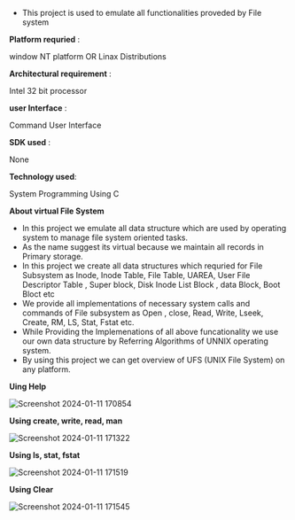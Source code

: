
- This project is used to emulate all functionalities proveded by File system

**Platform requried** :

  window NT platform OR Linax Distributions

**Architectural requirement** :

  Intel 32 bit processor

**user Interface** :

  Command User Interface

**SDK used** :

  None

**Technology used**:

  System Programming Using C

**About virtual File System**

* In this project we emulate all data structure which are used by operating system to manage file system oriented tasks.
* As the name suggest its virtual because we maintain all records in Primary storage.
* In this project we create all data structures which requried for File Subsystem as Inode, Inode Table, File Table, UAREA, User File Descriptor Table , Super block, Disk Inode List Block , data Block, Boot Bloct etc
* We provide all implementations of necessary system calls and commands of File subsystem as Open , close, Read, Write, Lseek, Create, RM, LS, Stat, Fstat etc.
* While Providing the Implemenations of all above funcationality we use our own data structure by Referring Algorithms of UNNIX operating system.
* By using this project we can get overview of UFS (UNIX File System) on any platform.

**Uing Help**

![Screenshot 2024-01-11 170854](https://github.com/Nitinss02/Project-Custumized-virtual-file-system/assets/125994827/93a1b331-6bc1-4370-bc75-74f0351572c9)

**Using create, write, read, man**

![Screenshot 2024-01-11 171322](https://github.com/Nitinss02/Project-Custumized-virtual-file-system/assets/125994827/52316986-f59c-4523-ae7b-dfe816f08e50)

**Using ls, stat, fstat**

![Screenshot 2024-01-11 171519](https://github.com/Nitinss02/Project-Custumized-virtual-file-system/assets/125994827/84aafeff-b31d-4952-ab4d-90de4e06e4fe)

**Using Clear**

![Screenshot 2024-01-11 171545](https://github.com/Nitinss02/Project-Custumized-virtual-file-system/assets/125994827/7afdb236-4428-4a00-b742-6118f1190df1)



  
